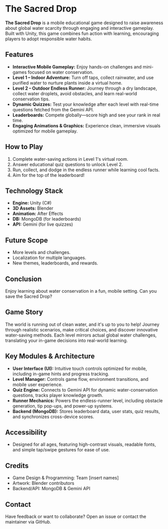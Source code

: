 # The Sacred Drop
**The Sacred Drop** is a mobile educational game designed to raise awareness about global water scarcity through engaging and interactive gameplay. Built with Unity, this game combines fun action with learning, encouraging players to adopt responsible water habits.

## Features
- **Interactive Mobile Gameplay:** Enjoy hands-on challenges and mini-games focused on water conservation.
- **Level 1 – Indoor Adventure:** Turn off taps, collect rainwater, and use purified water to nurture plants inside a virtual home.
- **Level 2 – Outdoor Endless Runner:** Journey through a dry landscape, collect water droplets, avoid obstacles, and learn real-world conservation tips.
- **Dynamic Quizzes:** Test your knowledge after each level with real-time questions fetched from the Gemini API.
- **Leaderboards:** Compete globally—score high and see your rank in real time.
- **Engaging Animations & Graphics:** Experience clean, immersive visuals optimized for mobile gameplay.

## How to Play
1. Complete water-saving actions in Level 1's virtual room.
2. Answer educational quiz questions to unlock Level 2.
3. Run, collect, and dodge in the endless runner while learning cool facts.
4. Aim for the top of the leaderboard!

## Technology Stack
- **Engine:** Unity (C#)
- **3D Assets:** Blender
- **Animation:** After Effects
- **DB:** MongoDB (for leaderboards)
- **API:** Gemini (for live quizzes)

## Future Scope
- More levels and challenges.
- Localization for multiple languages.
- New themes, leaderboards, and rewards.

## Conclusion
Enjoy learning about water conservation in a fun, mobile setting. Can you save the Sacred Drop?

## Game Story
The world is running out of clean water, and it's up to you to help! Journey through realistic scenarios, make critical choices, and discover innovative water-saving methods. Each level mirrors actual global water challenges, translating your in-game decisions into real-world learning.

## Key Modules & Architecture
- **User Interface (UI):** Intuitive touch controls optimized for mobile, including in-game hints and progress tracking.
- **Level Manager:** Controls game flow, environment transitions, and mobile user experience.
- **Quiz Engine:** Connects to Gemini API for dynamic water-conservation questions, tracks player knowledge growth.
- **Runner Mechanics:** Powers the endless-runner level, including obstacle generation, tip pop-ups, and power-up systems.
- **Backend (MongoDB):** Stores leaderboard data, user stats, quiz results, and synchronizes cross-device scores.

## Accessibility
- Designed for all ages, featuring high-contrast visuals, readable fonts, and simple tap/swipe gestures for ease of use.

## Credits
- Game Design & Programming: Team [insert names]
- Artwork: Blender contributors
- Backend/API: MongoDB & Gemini API

## Contact
Have feedback or want to collaborate? Open an issue or contact the maintainer via GitHub.
